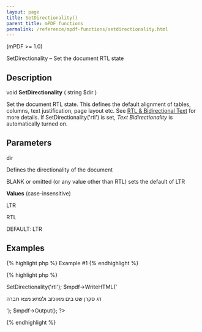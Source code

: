 ```yaml
---
layout: page
title: SetDirectionality()
parent_title: mPDF functions
permalink: /reference/mpdf-functions/setdirectionality.html
---
```


<div id="bpmbook" class="bpmbook" style="direction:ltr;">
<div class="topic_user_field">
<div id="U0">
<p>(mPDF &gt;= 1.0)</p>
<p>SetDirectionality – Set the document RTL state</p>
<h2>Description</h2>

<div class="alert alert-info" role="alert">void <b>SetDirectionality</b> ( string <span class="parameter">$dir</span> )</div>
<p>Set the document RTL state. This defines the default alignment of tables, columns, text justification, page layout etc. See <a href="/fonts-languages/arabic-rtl-text-v5-x.html">RTL &amp; Bidirectional Text</a> for more details. If SetDirectionality('rtl') is set, <i>Text Bidirectionality</i> is automatically turned on.</p>
<h2>Parameters</h2>
<p class="manual_param_dt"><span class="parameter">dir</span></p>
<p class="manual_param_dd">Defines the directionality of the document

BLANK or omitted (or any value other than RTL) sets the default of LTR</p>
<p class="manual_param_dd"><b>Values</b> (case-insensitive)

LTR

RTL

<span class="smallblock">DEFAULT</span>: LTR</p>
<h2>Examples</h2>

{% highlight php %}
Example #1
{% endhighlight %}

{% highlight php %}
<?php

<?php

$mpdf=new mPDF('utf-8');

$mpdf->SetDirectionality('rtl');

$mpdf->WriteHTML('<p>דג סקרן שט בים מאוכזב ולפתע מצא חברה</p>');

$mpdf->Output();

?>
{% endhighlight %}

</div>
</div>

